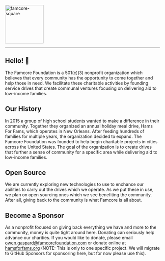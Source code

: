 <img width="125" alt="famcore-square" src="https://github.com/famcorefoundation/.github/assets/45181517/b49dd144-e279-4a0f-a1df-52f64c56c257">

---
## Hello! 👋
The Famcore Foundation is a 501(c)(3) nonprofit organization which believes that every community has the opportunity to come together and help those in need. We facilitate these charitable activities by founding service drives that create communal ventures focusing on delivering aid to low-income families.
## Our History
In 2015 a group of high school students wanted to make a difference in their community. Together they organized an annual holiday meal drive, Hams For Fams, which operates in New Orleans. After feeding hundreds of families for multiple years, the organization decided to expand. The Famcore Foundation was founded to help begin charitable projects in cities across the United States. The goal of the organization is to create drives that further a sense of community for a specific area while delivering aid to low-income families.
## Open Source
We are currently exploring new technologies to use to enchance our abilities to carry out the drives which we operate. As we put these in use, we plan on open sourcing ones which we see benefiting the community. After all, giving back to the community is what Famcore is all about.
## Become a Sponsor
As a nonprofit focused on giving back everything we have and more to the community, money is quite tight around here. Donating can seriously help advance our charities. If you would like to donate, please email [owen.gaspard@famcorefoundation.com](mailto:owen.gaspard@famcorefoundation.com) or donate online at [hamsforfams.org](https://www.hamsforfams.org/new-orleans-drive.html) (NOTE: This is only to one specific project. We will migrate to GitHub Sponsors for sponsoring here, but for now please use this).
